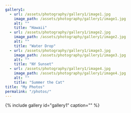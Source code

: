```yaml
---
gallery1:
  - url: /assets/photography/gallery1/image1.jpg
    image_path: /assets/photography/gallery1/image1.jpg
    alt: ""
    title: "Hawaii"
  - url: /assets/photography/gallery1/image2.jpg
    image_path: /assets/photography/gallery1/image2.jpg
    alt: ""
    title: "Water Drop"
  - url: /assets/photography/gallery1/image3.jpg
    image_path: /assets/photography/gallery1/image3.jpg
    alt: ""
    title: "NY Sunset"
  - url: /assets/photography/gallery1/image4.jpg
    image_path: /assets/photography/gallery1/image4.jpg
    alt: ""
    title: "Summer the Cat"
title: "My Photos"
permalink: "/photos/"
---
```


{% include gallery id="gallery1" caption="" %}

